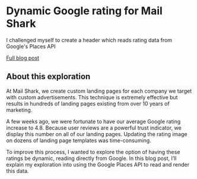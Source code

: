 # Dynamic Google rating for Mail Shark

I challenged myself to create a header which reads rating data from Google's Places API

[Full blog post](https://benterry.dev/blog/ms-google-rating/)

## About this exploration

At Mail Shark, we create custom landing pages for each company we target with custom advertisements. This technique is extremely effective but results in hundreds of landing pages existing from over 10 years of marketing. 

A few weeks ago, we were fortunate to have our average Google rating increase to 4.8. Because user reviews are a powerful trust indicator, we display this number on all of our landing pages. Updating the rating image on dozens of landing page templates was time-consuming.

To improve this process, I wanted to explore the option of having these ratings be dynamic, reading directly from Google. In this blog post, I’ll explain my exploration into using the Google Places API to read and render this data.
